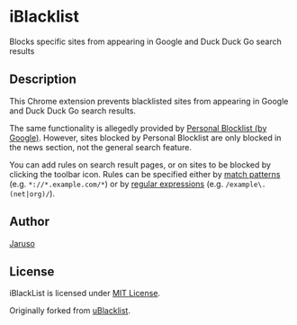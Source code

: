 # iBlacklist
Blocks specific sites from appearing in Google and Duck Duck Go search results

## Description
This Chrome extension prevents blacklisted sites from appearing in Google and Duck Duck Go search results.

The same functionality is allegedly provided by [Personal Blocklist (by Google)](https://chrome.google.com/webstore/detail/personal-blocklist-by-goo/nolijncfnkgaikbjbdaogikpmpbdcdef). However, sites blocked by Personal Blocklist are only blocked in the news section, not the general search feature.

You can add rules on search result pages, or on sites to be blocked by clicking the toolbar icon. Rules can be specified either by [match patterns](https://developer.mozilla.org/en-US/docs/Mozilla/Add-ons/WebExtensions/Match_patterns) (e.g. `*://*.example.com/*`) or by [regular expressions](https://developer.mozilla.org/en-US/docs/Web/JavaScript/Guide/Regular_Expressions) (e.g. `/example\.(net|org)/`).

## Author
[Jaruso](https://github.com/Jaruso)

## License
iBlackList is licensed under [MIT License](LICENSE.txt).

Originally forked from [uBlacklist](https://github.com/iorate/uBlacklist).
